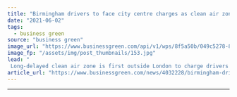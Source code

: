 ```yaml
---
title: "Birmingham drivers to face city centre charges as clean air zone launches"
date: "2021-06-02"
tags: 
  - business green
source: "business green"
image_url: "https://www.businessgreen.com/api/v1/wps/8f5a50b/049c5278-8e03-4a69-ab16-b4148e97ed9d/7/birmingham-main-185x114.jpg"
image_fp: "/assets/img/post_thumbnails/153.jpg"
lead: "
 Long-delayed clean air zone is first outside London to charge drivers of private fossil fuel cars as well as commercial vehicles ..."
article_url: "https://www.businessgreen.com/news/4032228/birmingham-drivers-city-centre-charges-clean-air-zone-launches"
---
```


---
